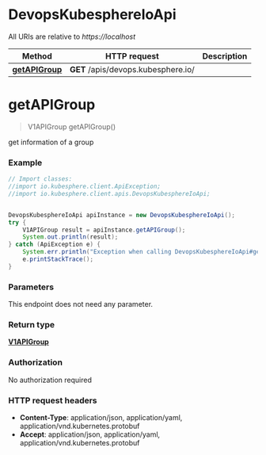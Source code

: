 # DevopsKubesphereIoApi

All URIs are relative to *https://localhost*

Method | HTTP request | Description
------------- | ------------- | -------------
[**getAPIGroup**](DevopsKubesphereIoApi.md#getAPIGroup) | **GET** /apis/devops.kubesphere.io/ | 


<a name="getAPIGroup"></a>
# **getAPIGroup**
> V1APIGroup getAPIGroup()



get information of a group

### Example
```java
// Import classes:
//import io.kubesphere.client.ApiException;
//import io.kubesphere.client.apis.DevopsKubesphereIoApi;


DevopsKubesphereIoApi apiInstance = new DevopsKubesphereIoApi();
try {
    V1APIGroup result = apiInstance.getAPIGroup();
    System.out.println(result);
} catch (ApiException e) {
    System.err.println("Exception when calling DevopsKubesphereIoApi#getAPIGroup");
    e.printStackTrace();
}
```

### Parameters
This endpoint does not need any parameter.

### Return type

[**V1APIGroup**](V1APIGroup.md)

### Authorization

No authorization required

### HTTP request headers

 - **Content-Type**: application/json, application/yaml, application/vnd.kubernetes.protobuf
 - **Accept**: application/json, application/yaml, application/vnd.kubernetes.protobuf

